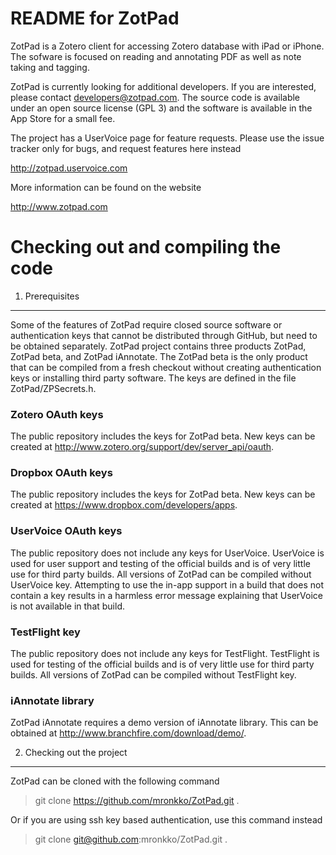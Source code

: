 README for ZotPad
================================================================================

ZotPad is a Zotero client for accessing Zotero database with iPad or iPhone.
The sofware is focused on reading and annotating PDF as well as note taking and
tagging.

ZotPad is currently looking for additional developers. If you are interested,
please contact developers@zotpad.com. The source code is available under an open
source license (GPL 3) and the software is available in the App Store for a
small fee.

The project has a UserVoice page for feature requests. Please use the issue
tracker only for bugs, and request features here instead

http://zotpad.uservoice.com

More information can be found on the website 

http://www.zotpad.com

Checking out and compiling the code
================================================================================

1) Prerequisites
--------------------------------------------------------------------------------

Some of the features of ZotPad require closed source software or authentication
keys that cannot be distributed through GitHub, but need to be obtained
separately. ZotPad project contains three products ZotPad, ZotPad beta, and
ZotPad iAnnotate. The ZotPad beta is the only product that can be compiled
from a fresh checkout without creating authentication keys or installing
third party software. The keys are defined in the file ZotPad/ZPSecrets.h.

### Zotero OAuth keys

The public repository includes the keys for ZotPad beta. New keys can be created
at http://www.zotero.org/support/dev/server_api/oauth.

### Dropbox OAuth keys

The public repository includes the keys for ZotPad beta. New keys can be created
at https://www.dropbox.com/developers/apps.

### UserVoice OAuth keys

The public repository does not include any keys for UserVoice. UserVoice is used
for user support and testing of the official builds and is of very little use
for third party builds. All versions of ZotPad can be compiled without UserVoice
key. Attempting to use the in-app support in a build that does not contain a key
results in a harmless error message explaining that UserVoice is not available
in that build.

### TestFlight key

The public repository does not include any keys for TestFlight. TestFlight is
used for testing of the official builds and is of very little use for third
party builds. All versions of ZotPad can be compiled without TestFlight key.

### iAnnotate library

ZotPad iAnnotate requires a demo version of iAnnotate library. This can be
obtained at http://www.branchfire.com/download/demo/.

2) Checking out the project
--------------------------------------------------------------------------------

ZotPad can be cloned with the following command

> git clone https://github.com/mronkko/ZotPad.git .

Or if you are using ssh key based authentication, use this command instead

> git clone git@github.com:mronkko/ZotPad.git .





